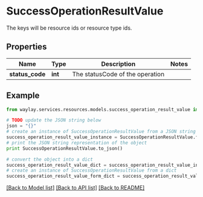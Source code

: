 # SuccessOperationResultValue

The keys will be resource ids or resource type ids.

## Properties

Name | Type | Description | Notes
------------ | ------------- | ------------- | -------------
**status_code** | **int** | The statusCode of the operation | 

## Example

```python
from waylay.services.resources.models.success_operation_result_value import SuccessOperationResultValue

# TODO update the JSON string below
json = "{}"
# create an instance of SuccessOperationResultValue from a JSON string
success_operation_result_value_instance = SuccessOperationResultValue.from_json(json)
# print the JSON string representation of the object
print SuccessOperationResultValue.to_json()

# convert the object into a dict
success_operation_result_value_dict = success_operation_result_value_instance.to_dict()
# create an instance of SuccessOperationResultValue from a dict
success_operation_result_value_form_dict = success_operation_result_value.from_dict(success_operation_result_value_dict)
```
[[Back to Model list]](../README.md#documentation-for-models) [[Back to API list]](../README.md#documentation-for-api-endpoints) [[Back to README]](../README.md)


